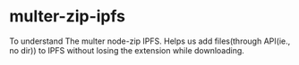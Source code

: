 # multer-zip-ipfs
To understand The multer node-zip IPFS. Helps us add files(through API(ie., no dir)) to IPFS without losing the extension while downloading.
